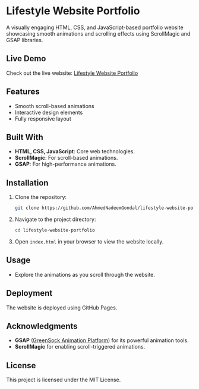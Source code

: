 # Lifestyle Website Portfolio

A visually engaging HTML, CSS, and JavaScript-based portfolio website showcasing smooth animations and scrolling effects using ScrollMagic and GSAP libraries.

## Live Demo
Check out the live website: [Lifestyle Website Portfolio](https://ahmednadeemgondal.github.io/lifestyle-website-portfolio/)

## Features
- Smooth scroll-based animations
- Interactive design elements
- Fully responsive layout

## Built With
- **HTML, CSS, JavaScript**: Core web technologies.
- **ScrollMagic**: For scroll-based animations.
- **GSAP**: For high-performance animations.

## Installation
1. Clone the repository:
   ```bash
   git clone https://github.com/AhmedNadeemGondal/lifestyle-website-portfolio.git
   ```
2. Navigate to the project directory:
   ```bash
   cd lifestyle-website-portfolio
   ```
3. Open `index.html` in your browser to view the website locally.

## Usage
- Explore the animations as you scroll through the website.

## Deployment
The website is deployed using GitHub Pages.

## Acknowledgments
- **GSAP** ([GreenSock Animation Platform](https://greensock.com/)) for its powerful animation tools.
- **ScrollMagic** for enabling scroll-triggered animations.

## License
This project is licensed under the MIT License.

